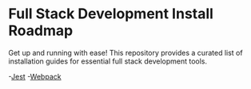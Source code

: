 # Full Stack Development Install Roadmap
Get up and running with ease! This repository provides a curated list of installation guides for essential full stack development tools.

-[Jest](https://github.com/zamcham/FullStack-Install-Roadmap/blob/main/Jest/Jest-Install.md)
-[Webpack](https://github.com/zamcham/FullStack-Install-Roadmap/blob/main/Webpack/Install-Webpack.md)
